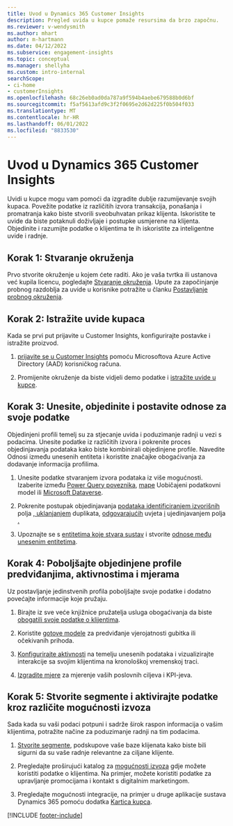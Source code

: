 ```yaml
---
title: Uvod u Dynamics 365 Customer Insights
description: Pregled uvida u kupce pomaže resursima da brzo započnu.
ms.reviewer: v-wendysmith
ms.author: mhart
author: m-hartmann
ms.date: 04/12/2022
ms.subservice: engagement-insights
ms.topic: conceptual
ms.manager: shellyha
ms.custom: intro-internal
searchScope:
- ci-home
- customerInsights
ms.openlocfilehash: 68c26eb0ad0da787a9f594b4aebe679588b0d6bf
ms.sourcegitcommit: f5af5613afd9c3f2f0695e2d62d225f0b504f033
ms.translationtype: MT
ms.contentlocale: hr-HR
ms.lasthandoff: 06/01/2022
ms.locfileid: "8833530"
---
```

# <a name="get-started-with-dynamics-365-customer-insights"></a>Uvod u Dynamics 365 Customer Insights

Uvidi u kupce mogu vam pomoći da izgradite dublje razumijevanje svojih kupaca. Povežite podatke iz različitih izvora transakcija, ponašanja i promatranja kako biste stvorili sveobuhvatan prikaz klijenta. Iskoristite te uvide da biste potaknuli doživljaje i postupke usmjerene na klijenta. Objedinite i razumijte podatke o klijentima te ih iskoristite za inteligentne uvide i radnje.

## <a name="step-1-create-an-environment"></a>Korak 1: Stvaranje okruženja

Prvo stvorite okruženje u kojem ćete raditi. Ako je vaša tvrtka ili ustanova već kupila licencu, pogledajte [Stvaranje okruženja](create-environment.md). Upute za započinjanje probnog razdoblja za uvide u korisnike potražite u članku [Postavljanje probnog okruženja](trial-signup.md).

## <a name="step-2-explore-customer-insights"></a>Korak 2: Istražite uvide kupaca

Kada se prvi put prijavite u Customer Insights, konfigurirajte postavke i istražite proizvod.

1. [prijavite se u Customer Insights](https://home.ci.ai.dynamics.com) pomoću Microsoftova Azure Active Directory (AAD) korisničkog računa.

1. Promijenite okruženje da biste vidjeli demo podatke i [istražite uvide u kupce](home.md).

## <a name="step-3-ingest-unify-and-set-up-relationships-for-your-data"></a>Korak 3: Unesite, objedinite i postavite odnose za svoje podatke

Objedinjeni profili temelj su za stjecanje uvida i poduzimanje radnji u vezi s podacima. Unesite podatke iz različitih izvora i pokrenite proces objedinjavanja podataka kako biste kombinirali objedinjene profile. Navedite Odnosi između unesenih entiteta i koristite značajke obogaćivanja za dodavanje informacija profilima.

1. Unesite podatke stvaranjem izvora podataka iz više mogućnosti. Izaberite između [Power Query poveznika](connect-power-query.md), [mape](connect-common-data-model.md) Uobičajeni podatkovni model ili [Microsoft Dataverse](connect-dataverse-managed-lake.md).

1. Pokrenite postupak objedinjavanja [podataka identificiranjem izvorišnih](data-unification.md) polja [, uklanjanjem](map-entities.md) duplikata, [odgovarajućih](remove-duplicates.md) uvjeta [i](match-entities.md) ujedinjavanjem polja [.](merge-entities.md)

1. Upoznajte se s [entitetima koje stvara sustav](entities.md) i stvorite [odnose među unesenim entitetima](relationships.md).

## <a name="step-4-enhance-unified-profiles-with-predictions-activities-and-measures"></a>Korak 4: Poboljšajte objedinjene profile predviđanjima, aktivnostima i mjerama

Uz postavljanje jedinstvenih profila poboljšajte svoje podatke i dodatno povećajte informacije koje pružaju.

1. Birajte iz sve veće knjižnice pružatelja usluga obogaćivanja da biste [obogatili svoje podatke o klijentima](enrichment-hub.md).

1. Koristite [gotove modele](predictions-overview.md) za predviđanje vjerojatnosti gubitka ili očekivanih prihoda.

1. [Konfigurirajte aktivnosti](activities.md) na temelju unesenih podataka i vizualizirajte interakcije sa svojim klijentima na kronološkoj vremenskoj traci.

1. [Izgradite mjere](measures.md) za mjerenje vaših poslovnih ciljeva i KPI-jeva.

## <a name="step-5-create-segments-and-activate-data-through-various-export-options"></a>Korak 5: Stvorite segmente i aktivirajte podatke kroz različite mogućnosti izvoza

Sada kada su vaši podaci potpuni i sadrže širok raspon informacija o vašim klijentima, potražite načine za poduzimanje radnji na tim podacima.

1. [Stvorite segmente](segments.md), podskupove vaše baze klijenata kako biste bili sigurni da su vaše radnje relevantne za ciljane klijente.

1. Pregledajte proširujući katalog za [mogućnosti izvoza](export-destinations.md) gdje možete koristiti podatke o klijentima. Na primjer, možete koristiti podatke za upravljanje promocijama i kontakt s digitalnim marketingom.

1. Pregledajte mogućnosti integracije, na primjer u druge aplikacije sustava Dynamics 365 pomoću dodatka [Kartica kupca](customer-card-add-in.md).  


[!INCLUDE [footer-include](includes/footer-banner.md)]
